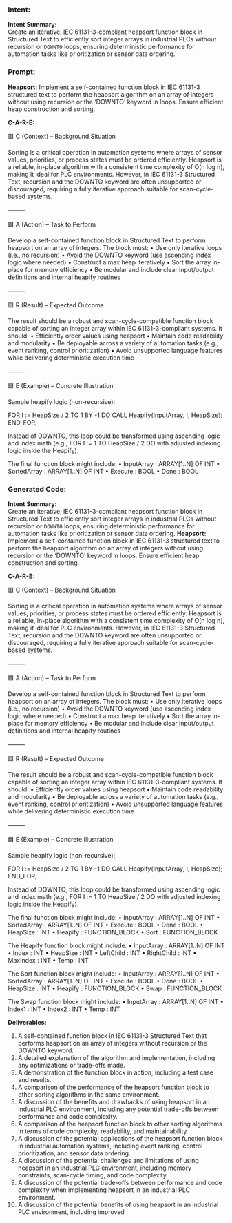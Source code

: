 ### Intent:
**Intent Summary:**  
Create an iterative, IEC 61131-3-compliant heapsort function block in Structured Text to efficiently sort integer arrays in industrial PLCs without recursion or `DOWNTO` loops, ensuring deterministic performance for automation tasks like prioritization or sensor data ordering.

### Prompt:
**Heapsort:**
Implement a self-contained function block in IEC 61131-3 structured text to perform the heapsort algorithm on an array of integers without using recursion or the ‘DOWNTO’ keyword in loops. Ensure efficient heap construction and sorting.


**C-A-R-E:**

🟥 C (Context) – Background Situation

Sorting is a critical operation in automation systems where arrays of sensor values, priorities, or process states must be ordered efficiently. Heapsort is a reliable, in-place algorithm with a consistent time complexity of O(n log n), making it ideal for PLC environments. However, in IEC 61131-3 Structured Text, recursion and the DOWNTO keyword are often unsupported or discouraged, requiring a fully iterative approach suitable for scan-cycle-based systems.

⸻

🟩 A (Action) – Task to Perform

Develop a self-contained function block in Structured Text to perform heapsort on an array of integers. The block must:
	•	Use only iterative loops (i.e., no recursion)
	•	Avoid the DOWNTO keyword (use ascending index logic where needed)
	•	Construct a max heap iteratively
	•	Sort the array in-place for memory efficiency
	•	Be modular and include clear input/output definitions and internal heapify routines

⸻

🟨 R (Result) – Expected Outcome

The result should be a robust and scan-cycle-compatible function block capable of sorting an integer array within IEC 61131-3-compliant systems. It should:
	•	Efficiently order values using heapsort
	•	Maintain code readability and modularity
	•	Be deployable across a variety of automation tasks (e.g., event ranking, control prioritization)
	•	Avoid unsupported language features while delivering deterministic execution time

⸻

🟦 E (Example) – Concrete Illustration

Sample heapify logic (non-recursive):

FOR I := HeapSize / 2 TO 1 BY -1 DO
   CALL Heapify(InputArray, I, HeapSize);
END_FOR;

Instead of DOWNTO, this loop could be transformed using ascending logic and index math (e.g., FOR I := 1 TO HeapSize / 2 DO with adjusted indexing logic inside the Heapify).

The final function block might include:
	•	InputArray : ARRAY[1..N] OF INT
	•	SortedArray : ARRAY[1..N] OF INT
	•	Execute : BOOL
	•	Done : BOOL

### Generated Code:
**Intent Summary:**  
Create an iterative, IEC 61131-3-compliant heapsort function block in Structured Text to efficiently sort integer arrays in industrial PLCs without recursion or `DOWNTO` loops, ensuring deterministic performance for automation tasks like prioritization or sensor data ordering.
**Heapsort:**
Implement a self-contained function block in IEC 61131-3 structured text to perform the heapsort algorithm on an array of integers without using recursion or the ‘DOWNTO’ keyword in loops. Ensure efficient heap construction and sorting.


**C-A-R-E:**

🟥 C (Context) – Background Situation

Sorting is a critical operation in automation systems where arrays of sensor values, priorities, or process states must be ordered efficiently. Heapsort is a reliable, in-place algorithm with a consistent time complexity of O(n log n), making it ideal for PLC environments. However, in IEC 61131-3 Structured Text, recursion and the DOWNTO keyword are often unsupported or discouraged, requiring a fully iterative approach suitable for scan-cycle-based systems.

⸻

🟩 A (Action) – Task to Perform

Develop a self-contained function block in Structured Text to perform heapsort on an array of integers. The block must:
	•	Use only iterative loops (i.e., no recursion)
	•	Avoid the DOWNTO keyword (use ascending index logic where needed)
	•	Construct a max heap iteratively
	•	Sort the array in-place for memory efficiency
	•	Be modular and include clear input/output definitions and internal heapify routines

⸻

🟨 R (Result) – Expected Outcome

The result should be a robust and scan-cycle-compatible function block capable of sorting an integer array within IEC 61131-3-compliant systems. It should:
	•	Efficiently order values using heapsort
	•	Maintain code readability and modularity
	•	Be deployable across a variety of automation tasks (e.g., event ranking, control prioritization)
	•	Avoid unsupported language features while delivering deterministic execution time

⸻

🟦 E (Example) – Concrete Illustration

Sample heapify logic (non-recursive):

FOR I := HeapSize / 2 TO 1 BY -1 DO
   CALL Heapify(InputArray, I, HeapSize);
END_FOR;

Instead of DOWNTO, this loop could be transformed using ascending logic and index math (e.g., FOR I := 1 TO HeapSize / 2 DO with adjusted indexing logic inside the Heapify).

The final function block might include:
	•	InputArray : ARRAY[1..N] OF INT
	•	SortedArray : ARRAY[1..N] OF INT
	•	Execute : BOOL
	•	Done : BOOL
	•	HeapSize : INT
	•	Heapify : FUNCTION_BLOCK
	•	Sort : FUNCTION_BLOCK

The Heapify function block might include:
	•	InputArray : ARRAY[1..N] OF INT
	•	Index : INT
	•	HeapSize : INT
	•	LeftChild : INT
	•	RightChild : INT
	•	MaxIndex : INT
	•	Temp : INT

The Sort function block might include:
	•	InputArray : ARRAY[1..N] OF INT
	•	SortedArray : ARRAY[1..N] OF INT
	•	Execute : BOOL
	•	Done : BOOL
	•	HeapSize : INT
	•	Heapify : FUNCTION_BLOCK
	•	Swap : FUNCTION_BLOCK

The Swap function block might include:
	•	InputArray : ARRAY[1..N] OF INT
	•	Index1 : INT
	•	Index2 : INT
	•	Temp : INT

**Deliverables:**

1.	A self-contained function block in IEC 61131-3 Structured Text that performs heapsort on an array of integers without recursion or the DOWNTO keyword.
2.	A detailed explanation of the algorithm and implementation, including any optimizations or trade-offs made.
3.	A demonstration of the function block in action, including a test case and results.
4.	A comparison of the performance of the heapsort function block to other sorting algorithms in the same environment.
5.	A discussion of the benefits and drawbacks of using heapsort in an industrial PLC environment, including any potential trade-offs between performance and code complexity.
6.	A comparison of the heapsort function block to other sorting algorithms in terms of code complexity, readability, and maintainability.
7.	A discussion of the potential applications of the heapsort function block in industrial automation systems, including event ranking, control prioritization, and sensor data ordering.
8.	A discussion of the potential challenges and limitations of using heapsort in an industrial PLC environment, including memory constraints, scan-cycle timing, and code complexity.
9.	A discussion of the potential trade-offs between performance and code complexity when implementing heapsort in an industrial PLC environment.
10.	A discussion of the potential benefits of using heapsort in an industrial PLC environment, including improved
